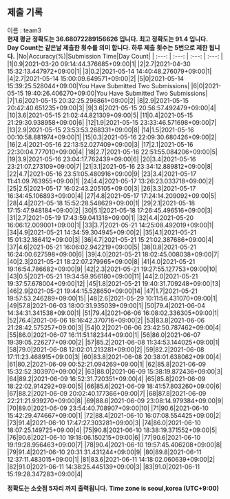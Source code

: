 


  
## 제출 기록  
이름 : team3  
**현재 평균 정확도는 36.68072289156626 입니다. 최고 정확도는 91.4 입니다.**  
**Day Count는 같은날 제출한 횟수를 의미 합니다. 하루 제출 횟수는 5번으로 제한 됩니다.**
|No|Accuracy(%)|Submission Time|Day Count|
| :---: | :---: | :---: | :---: |
|1|0.9|2021-03-20 09:14:44.376685+09:00|1|
|2|2.7|2021-04-30 15:32:13.447972+09:00|1|
|3|0.2|2021-05-14 14:40:48.276079+09:00|1|
|4|2.7|2021-05-14 15:00:09.649571+09:00|2|
|5|0|2021-05-14 15:39:25.528044+09:00|You Have Submitted Two Submissions|
|6|0|2021-05-15 19:40:26.406270+09:00|You Have Submitted Two Submissions|
|7|1.6|2021-05-15 20:32:25.296861+09:00|2|
|8|2.9|2021-05-15 20:42:40.651235+09:00|3|
|9|3.6|2021-05-15 20:56:57.492479+09:00|4|
|10|3.6|2021-05-15 21:02:44.821309+09:00|5|
|11|0.4|2021-05-15 21:29:30.938958+09:00|6|
|12|1.9|2021-05-15 23:33:46.571698+09:00|7|
|13|2.9|2021-05-15 23:53:53.268331+09:00|8|
|14|1.5|2021-05-16 00:10:58.881974+09:00|1|
|15|0.3|2021-05-16 22:09:30.680426+09:00|2|
|16|2.4|2021-05-16 22:13:52.027409+09:00|3|
|17|2.1|2021-05-16 22:30:04.777010+09:00|4|
|18|2.7|2021-05-16 22:51:55.084206+09:00|5|
|19|3.9|2021-05-16 23:04:17.762439+09:00|6|
|20|3.4|2021-05-16 23:21:07.273109+09:00|7|
|21|3.1|2021-05-16 23:34:12.889812+09:00|8|
|22|4.7|2021-05-16 23:51:05.480916+09:00|9|
|23|3.4|2021-05-17 11:41:09.763955+09:00|1|
|24|4.4|2021-05-17 13:26:23.033718+09:00|2|
|25|2.5|2021-05-17 16:02:43.205105+09:00|3|
|26|3.3|2021-05-17 16:34:45.106893+09:00|4|
|27|4.8|2021-05-17 17:24:14.209092+09:00|5|
|28|4.4|2021-05-18 15:52:28.548629+09:00|1|
|29|2.1|2021-05-18 17:15:47.948184+09:00|2|
|30|5.1|2021-05-18 17:26:45.496516+09:00|3|
|31|2.7|2021-05-19 17:43:59.041318+09:00|1|
|32|4.4|2021-05-20 16:06:12.009001+09:00|1|
|33|3.7|2021-05-21 14:25:08.492019+09:00|1|
|34|4.9|2021-05-21 14:34:59.304945+09:00|2|
|35|4.1|2021-05-21 15:01:32.186412+09:00|3|
|36|4.7|2021-05-21 15:21:02.387686+09:00|4|
|37|4.6|2021-05-21 16:06:02.942219+09:00|5|
|38|0.8|2021-05-21 16:24:00.627598+09:00|6|
|39|4.0|2021-05-21 18:02:45.008038+09:00|7|
|40|2.3|2021-05-21 18:22:07.279965+09:00|8|
|41|4.0|2021-05-21 19:16:54.786682+09:00|9|
|42|2.3|2021-05-21 19:27:55.127753+09:00|10|
|43|0.5|2021-05-21 19:34:59.956180+09:00|11|
|44|2.0|2021-05-21 19:37:57.678004+09:00|12|
|45|1.8|2021-05-21 19:40:31.709248+09:00|13|
|46|2.9|2021-05-21 19:44:15.528650+09:00|14|
|47|1.7|2021-05-21 19:57:53.246289+09:00|15|
|48|2.6|2021-05-29 10:11:56.431070+09:00|1|
|49|57.8|2021-06-03 18:00:31.935039+09:00|1|
|50|79.4|2021-06-04 14:34:31.341538+09:00|1|
|51|79.4|2021-06-06 16:08:02.336305+09:00|1|
|52|76.4|2021-06-06 18:16:42.370716+09:00|2|
|53|83.8|2021-06-06 21:28:42.575257+09:00|3|
|54|0.2|2021-06-06 23:42:50.787462+09:00|4|
|55|86.0|2021-06-07 16:11:51.182344+09:00|1|
|56|86.0|2021-06-07 19:39:05.226277+09:00|2|
|57|85.2|2021-06-08 11:34:53.144025+09:00|1|
|58|79.0|2021-06-08 12:02:01.213281+09:00|2|
|59|82.2|2021-06-08 17:11:23.468915+09:00|3|
|60|83.8|2021-06-08 20:38:01.638062+09:00|4|
|61|80.2|2021-06-09 00:52:21.094269+09:00|1|
|62|85.8|2021-06-09 15:32:52.303970+09:00|2|
|63|88.0|2021-06-09 15:38:19.872436+09:00|3|
|64|89.2|2021-06-09 16:52:31.720351+09:00|4|
|65|85.8|2021-06-09 18:22:02.914292+09:00|5|
|66|85.6|2021-06-09 18:41:57.803260+09:00|6|
|67|88.2|2021-06-09 20:02:40.177366+09:00|7|
|68|87.8|2021-06-09 22:21:21.939270+09:00|8|
|69|88.6|2021-06-09 23:08:14.979384+09:00|9|
|70|89.0|2021-06-09 23:54:40.708907+09:00|10|
|71|90.6|2021-06-10 15:42:29.474667+09:00|1|
|72|88.4|2021-06-10 16:07:08.554425+09:00|2|
|73|91.4|2021-06-10 17:47:27.303281+09:00|3|
|74|86.0|2021-06-10 18:07:25.149725+09:00|4|
|75|90.8|2021-06-10 18:38:19.371552+09:00|5|
|76|90.6|2021-06-10 19:18:06.150215+09:00|6|
|77|90.6|2021-06-10 19:19:28.956463+09:00|7|
|78|90.4|2021-06-10 19:57:45.406208+09:00|8|
|79|91.4|2021-06-10 20:31:31.431244+09:00|9|
|80|89.8|2021-06-11 12:37:11.483015+09:00|1|
|81|83.6|2021-06-11 14:18:02.060639+09:00|2|
|82|91.0|2021-06-11 14:38:25.445139+09:00|3|
|83|91.0|2021-06-11 15:19:28.347283+09:00|4|


**정확도는 소숫점 5자리 까지 출력됩니다.**
**Time zone is seoul,korea (UTC+9:00)**

